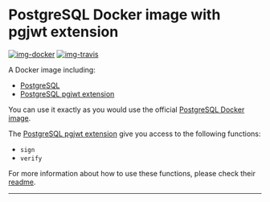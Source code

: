 # PostgreSQL Docker image with pgjwt extension

[![img-docker]][link-docker]
[![img-travis]][link-travis]

A Docker image including:
- [PostgreSQL][link-postgres]
- [PostgreSQL pgjwt extension][link-pgjwt]

You can use it exactly as you would use the official [PostgreSQL Docker image][link-postgres].

The [PostgreSQL pgjwt extension][link-pgjwt] give you access to the following functions:

- `sign`
- `verify`

For more information about how to use these functions, please check their [readme][link-pgjwt-usage].

---

[img-docker]: https://img.shields.io/docker/pulls/igabriele/postgresql-jwt?style=for-the-badge
[img-travis]: https://img.shields.io/travis/com/ivangabriele/postgresql-pgjwt/master?style=for-the-badge

[link-docker]: https://hub.docker.com/repository/docker/igabriele/postgresql-jwt
[link-pgjwt]: https://github.com/michelp/pgjwt
[link-pgjwt-usage]: https://github.com/michelp/pgjwt#usage
[link-postgres]: https://hub.docker.com/_/postgres
[link-travis]: https://travis-ci.com/ivangabriele/postgresql-pgjwt

